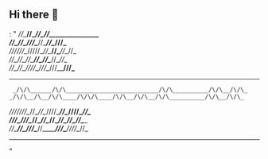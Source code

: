 ## Hi there 👋

: "
     _/\/\____/\/\______________/\/\____/\/\_______________            
    _/\/\____/\/\____/\/\/\____/\/\____/\/\______/\/\/\___             
   _/\/\/\/\/\/\__/\/\/\/\/\__/\/\____/\/\____/\/\__/\/\_              
  _/\/\____/\/\__/\/\________/\/\____/\/\____/\/\__/\/\_               
 _/\/\____/\/\____/\/\/\/\__/\/\/\__/\/\/\____/\/\/\___                
______________________________________________________                 
     _/\/\______/\/\__________________________/\/\__________/\/\__/\/\_
    _/\/\__/\__/\/\____/\/\/\____/\/\__/\/\__/\/\__________/\/\__/\/\_ 
   _/\/\/\/\/\/\/\__/\/\__/\/\__/\/\/\/\____/\/\______/\/\/\/\__/\/\_  
  _/\/\/\__/\/\/\__/\/\__/\/\__/\/\________/\/\____/\/\__/\/\_______   
 _/\/\______/\/\____/\/\/\____/\/\________/\/\/\____/\/\/\/\__/\/\_    
__________________________________________________________________     
"

<!--
[![Efe's GitHub stats](https://github-readme-stats-alpha-henna-42.vercel.app/api?username=verynewusername&show_icons=true)](https://github-readme-stats-alpha-henna-42.vercel.app)
**verynewusername/verynewusername** is a ✨ _special_ ✨ repository because its `README.md` (this file) appears on your GitHub profile.

Here are some ideas to get you started:

- 🔭 I’m currently working on ...
- 🌱 I’m currently learning ...
- 👯 I’m looking to collaborate on ...
- 🤔 I’m looking for help with ...
- 💬 Ask me about ...
- 📫 How to reach me: ...
- 😄 Pronouns: ...
- ⚡ Fun fact: ...
-->
